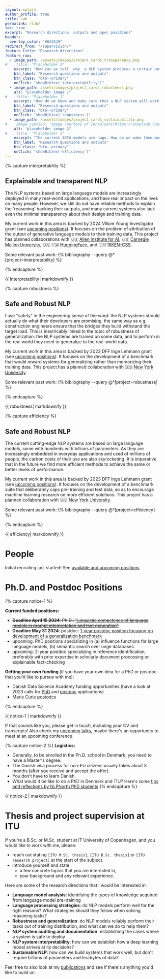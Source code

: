 ```yaml
---
layout: splash
author_profile: true
title: Lab
permalink: /lab/
toc: true
excerpt: "Research directions, outputs and open positions"
header:
  overlay_color: "#032539"
redirect_from: "/supervision/"
feature_title: "Research directions"
feature_row:
  - image_path: /assets/images/project_cards_transparency.png
#    title: "Placeholder 3"
    excerpt: "How can we tell _why_ a NLP system produces a certain output?"
    btn_label: "Research questions and outputs"
    btn_class: "btn--primary"
    onClick: "showBibtex('interpretability')"  
  - image_path: assets/images/project_cards_robustness.png
    alt: "placeholder image 1"
#    title: "Placeholder 1"
    excerpt: "How do we know and make sure that a NLP system will work well in the real world?"
    btn_label: "Research questions and outputs"
    btn_class: "btn--primary"
    onClick: "showBibtex('robustness')"  
  - image_path: /assets/images/project_cards_sustainability.png
#    image_caption: "Image courtesy of [Unsplash](https://unsplash.com/)"
    alt: "placeholder image 2"
#    title: "Placeholder 2"
    excerpt: "The current SOTA models are huge. How do we make them more efficient?"
    btn_label: "Research questions and outputs"
    btn_class: "btn--primary"
    onClick: "showBibtex('efficiency')"  
---
```


{% capture interpretability %}

## Explainable and transparent NLP

The NLP systems based on large language models are increasingly deployed in many real-world applications, and have real impact on the lives on many people. However, we still do not have reliable methods to explain the 'reasoning' backing their outputs, and many current systems also lack even the minimal transparency about their design and training data. 

My current work in this area is backed by 2024 Villum Young Investigator grant (see [upcoming positions](#phd-and-postdoc-positions)). It focuses on the problem of attribution of the output of generative language models to their training data. This project has planned collaborations with :us: [Allen Institute for AI](https://allenai.org/), :us: [Carnegie Mellon University](https://www.cmu.edu/), :us: :fr: [HuggingFace](https://huggingface.co/), and :jp: [RIKEN-CSS](https://www.r-ccs.riken.jp/en/).

Some relevant past work: 
{% bibliography --query @*[project=interpretability] %}

{% endcapture %}

<div id="interpretability" class="notice--primary project">{{ interpretability| markdownify }}</div>

{% capture robustness %}

## Safe and Robust NLP

I use "safety" in the engineering sense of the word: the NLP systems should actually do what their developers are promising, the same way as e.g. construction engineers ensure that the bridges they build withstand the target load. This is inextricably linked to the topic of robustness of generalization: the NLP systems are trained on some data, and to perform in the real world they need to generalize to the real-world data.

My current work in this area is backed by 2023 DFF Inge Lehmann grant (see [upcoming positions](#phd-and-postdoc-positions)). It focuses on the development of a benchmark that would reward systems for generalizing rather than memorizing their training data. This project has a planned collaboration with :us: [New York University](https://allenai.org/).

Some relevant past work: 
{% bibliography --query @*[project=robustness] %}

{% endcapture %}

<div id="robustness" class="notice--primary project">{{ robustness| markdownify }}</div>

{% capture efficiency %}

## Safe and Robust NLP

The current cutting-edge NLP systems are based on large language models, some with hundreds with billions of parameters. As they are increasingly embedded in everyday applications and used of millions of people, the carbon costs of their use are also skyrocketing. It is imperative that in the future we find more efficient methods to achieve the same or better levels of performance.

My current work in this area is backed by 2023 DFF Inge Lehmann grant (see [upcoming positions](#phd-and-postdoc-positions)). It focuses on the development of a benchmark suite that deliberately caps pre-training and test data, so as to encourage machine learning research on more efficient solutions. This project has a planned collaboration with :us: [New York University](https://allenai.org/).

Some relevant past work: 
{% bibliography --query @*[project=efficiency] %}

{% endcapture %}

<div id="efficiency" class="notice--primary project">{{ efficiency| markdownify }}</div>

# People

Initial recruiting just started! See [available and upcoming positions](#phd-and-postdoc-positions).

# Ph.D. and Postdoc Positions

{% capture notice-1 %}

**Current funded positions:**
  - ~~**Deadline April 15 2024**: Ph.D.: ["Linguistic competence of language models in prompt interpretation and text generation"](https://candidate.hr-manager.net/ApplicationInit.aspx?cid=119&ProjectId=181678&DepartmentId=3439&MediaId=5)~~
  - **Deadline May 31 2024**: postdoc: [1-year postdoc position focusing on development of a generalization benchmark](https://candidate.hr-manager.net/ApplicationInit.aspx?cid=119&ProjectId=181688&DepartmentId=3439&MediaId=5)
  - upcoming: PhD positions specializing in (a) influence functions for large language models, (b) semantic search over large databases. 
  - upcoming: 2-year postdoc specializing in reference identification, preferably with prior expertise in scholarly document processing or explainable fact-checking

**Getting your own funding** (if you have your own idea for a PhD or postdoc that you'd like to pursue with me):
  - Danish Data Science Academy funding opportunities (have a look at 2023 calls for [PhD](https://ddsa.dk/phdfellowshipprogramme/) and [postdoc](https://ddsa.dk/postdocfellowshipprogramme/) applications)
  - [Marie Curie postodcs](https://marie-sklodowska-curie-actions.ec.europa.eu/actions/postdoctoral-fellowships)

{% endcapture %}

<div class="notice--info">{{ notice-1 | markdownify }}</div>

If that sounds like you, please get in touch, including your CV and transcripts! Also check my [upcoming talks](https://annargrs.github.io/talks/#upcoming-talks), maybe there's an opportunity to meet at an upcoming conference.

<!-- **Winning your own grant:** if you have your own idea for a PhD or postdoc position that you'd like to pursue with me, have a look at the current DDSA funding opportunities ([PhD](https://ddsa.dk/phdfellowshipprogramme/), [postdoc](https://ddsa.dk/postdocfellowshipprogramme/)) and reach out. I can also host [Marie Curie postodcs](https://marie-sklodowska-curie-actions.ec.europa.eu/actions/postdoctoral-fellowships). -->

{% capture notice-2 %}
**Logistics:** 
- Generally, to be enrolled in the Ph.D. school in Denmark, you need to have a Master's degree. 
- The Danish visa process for non-EU citizens usually takes about 3 months (after you receive and accept the offer).
- You don't have to learn Danish.
- What would it be like to do a PhD in Denmark and ITU? Here's some [tips and reflections by NLPNorth PhD students](https://nlpnorth.github.io/content/phd-reflections.html) 
{% endcapture %}

<div class="notice--warning">{{ notice-2 | markdownify }}</div>

# Thesis and project supervision at ITU

If you're a B.Sc. or M.Sc. student at IT University of Copenhagen, and you would like to work with me, please: 

- reach out stating `[ITU M.Sc. thesis]`, `[ITU B.Sc. thesis]` or `[ITU research project]` at the start of the subject.
- introduce yourself and state:
  - a few concrete topics that you are interested in,
  - your background and any relevant experience. 

Here are some of the research directions that I would be interested in: 
- **Language model analysis**: identifying the types of knowledge acquired from language model pre-training
- **Language processing strategies**: do NLP models perform well for the right reasons? What strategies should they follow when solving reasoning tasks?
- **Robustness and generalization**: do NLP models reliably perform their tasks out of training distribution, and what can we do to help them?
- **NLP system auditing and documentation**: establishing the cases where a system is safe to deploy
- **NLP system interpretability**: how can we establish how a deep learning model arrives at its decisions?
- **Sustainable NLP**: how can we build systems that work well, but don't require billions of parameters and terabytes of data? 

Feel free to also look at my [publications](/publications) and see if there's anything you'd like to build on.